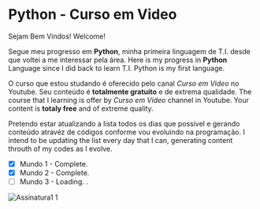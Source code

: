 # Python  - Curso em Video

Sejam Bem Vindos!
Welcome!

Segue meu progresso em **Python**, minha primeira linguagem de T.I. desde que voltei a me interessar pela área.
Here is my progress in **Python** Language since I did back to learn T.I. Python is my first language.

O curso que estou studando é oferecido pelo canal *Curso em Video* no Youtube. Seu conteúdo é **totalmente gratuito** e de extrema qualidade.
The course that I learning is offer by *Curso em Video* channel in Youtube. Your content is **totaly free** and of extreme quality.

Pretendo estar atualizando a lista todos os dias que possivel e gerando conteúdo atravéz de códigos conforme vou evoluindo na programação.
I intend to be updating the list every day that I can, generating content throuth of my codes as I evolve.

- [x] Mundo 1 - Complete.
- [x] Mundo 2 - Complete.
- [ ] Mundo 3 - Loading. . 

![Assinatura1 1](https://user-images.githubusercontent.com/65131471/84540714-5a820e00-accc-11ea-9ad4-57ef348ead4b.jpg)
